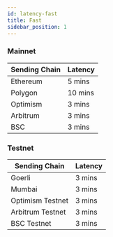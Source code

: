```yaml
---
id: latency-fast
title: Fast
sidebar_position: 1
---
```


<!--
  GOERLI = 75 secs 1 min
  MUMBAI = 45 secs 1 min
  ARBITRUM_TESTNET = 2 secs
  OPTIMISM_TESTNET = 2 secs
  BSC_TESTNET = 3 secs
  MAINNET = 216 secs 3.6 mins
  POLYGON = 128 secs 2 mins
  ARBITRUM = 2 secs
  OPTIMISM = 2 secs
  BSC = 3 secs
 -->

### Mainnet

| Sending Chain | Latency |
| ------------- | ------- |
| Ethereum      | 5 mins  |
| Polygon       | 10 mins |
| Optimism      | 3 mins  |
| Arbitrum      | 3 mins  |
| BSC           | 3 mins  |

### Testnet

| Sending Chain    | Latency |
| ---------------- | ------- |
| Goerli           | 3 mins  |
| Mumbai           | 3 mins  |
| Optimism Testnet | 3 mins  |
| Arbitrum Testnet | 3 mins  |
| BSC Testnet      | 3 mins  |
